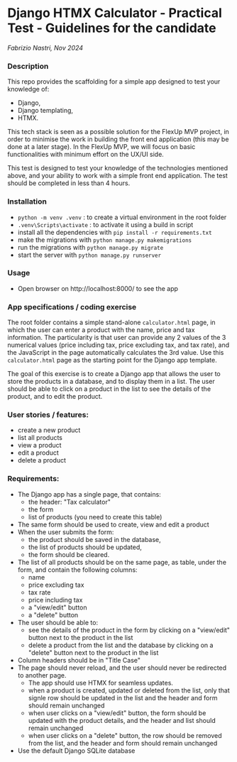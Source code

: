 # Django HTMX Calculator - Practical Test - Guidelines for the candidate

_Fabrizio Nastri, Nov 2024_

### Description

This repo provides the scaffolding for a simple app designed to test your knowledge of:

- Django,
- Django templating,
- HTMX.

This tech stack is seen as a possible solution for the FlexUp MVP project, in order to minimise the work in building the front end application (this may be done at a later stage). In the FlexUp MVP, we will focus on basic functionalities with minimum effort on the UX/UI side.

This test is designed to test your knowledge of the technologies mentioned above, and your ability to work with a simple front end application. The test should be completed in less than 4 hours.

### Installation

- `python -m venv .venv` : to create a virtual environment in the root folder
- `.venv\Scripts\activate` : to activate it using a build in script
- install all the dependencies with `pip install -r requirements.txt`
- make the migrations with `python manage.py makemigrations`
- run the migrations with `python manage.py migrate`
- start the server with `python manage.py runserver`

### Usage

- Open browser on http://localhost:8000/ to see the app

### App specifications / coding exercise

The root folder contains a simple stand-alone `calculator.html` page, in which the user can enter a product with the name, price and tax information. The particularity is that user can provide any 2 values of the 3 numerical values (price including tax, price excluding tax, and tax rate), and the JavaScript in the page automatically calculates the 3rd value. Use this `calculator.html` page as the starting point for the Django app template.

The goal of this exercise is to create a Django app that allows the user to store the products in a database, and to display them in a list. The user should be able to click on a product in the list to see the details of the product, and to edit the product.

### User stories / features:

- create a new product
- list all products
- view a product
- edit a product
- delete a product

### Requirements:

- The Django app has a single page, that contains:
  - the header: "Tax calculator"
  - the form
  - list of products (you need to create this table)
- The same form should be used to create, view and edit a product
- When the user submits the form:
  - the product should be saved in the database,
  - the list of products should be updated,
  - the form should be cleared.
- The list of all products should be on the same page, as table, under the form, and contain the following columns:
  - name
  - price excluding tax
  - tax rate
  - price including tax
  - a "view/edit" button
  - a "delete" button
- The user should be able to:
  - see the details of the product in the form by clicking on a "view/edit" button next to the product in the list
  - delete a product from the list and the database by clicking on a "delete" button next to the product in the list
- Column headers should be in "Title Case"
- The page should never reload, and the user should never be redirected to another page.
  - The app should use HTMX for seamless updates.
  - when a product is created, updated or deleted from the list, only that signle row should be updated in the list and the header and form should remain unchanged
  - when user clicks on a "view/edit" button, the form should be updated with the product details, and the header and list should remain unchanged
  - when user clicks on a "delete" button, the row should be removed from the list, and the header and form should remain unchanged
- Use the default Django SQLite database
